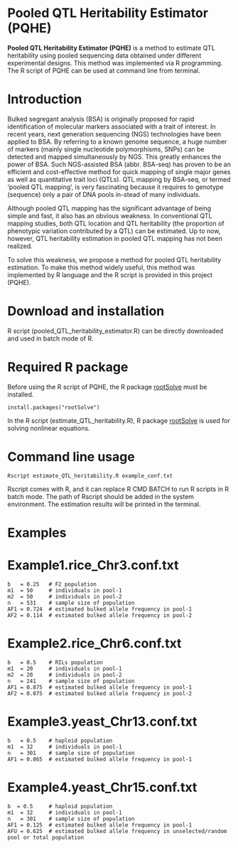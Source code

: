 # Pooled QTL Heritability Estimator (PQHE)
**Pooled QTL Heritability Estimator (PQHE)** is a method to estimate QTL heritability using pooled sequencing data obtained under different experimental designs. This method was implemented via R programming. The R script of PQHE can be used at command line from terminal.

# Introduction
Bulked segregant analysis (BSA) is originally proposed for rapid identification of molecular markers associated with a trait of interest. In recent years, next generation sequencing (NGS) technologies have been applied to BSA. By referring to a known genome sequence, a huge number of markers (mainly single nucleotide polymorphisms, SNPs) can be detected and mapped simultaneously by NGS. This greatly enhances the power of BSA. Such NGS-assisted BSA (abbr. BSA-seq) has proven to be an efficient and cost-effective method for quick mapping of single major genes as well as quantitative trait loci (QTLs). QTL mapping by BSA-seq, or termed ‘pooled QTL mapping’, is very fascinating because it requires to genotype (sequence) only a pair of DNA pools in-stead of many individuals. 

Although pooled QTL mapping has the significant advantage of being simple and fast, it also has an obvious weakness. In conventional QTL mapping studies, both QTL location and QTL heritability (the proportion of phenotypic variation contributed by a QTL) can be estimated. Up to now, however, QTL heritability estimation in pooled QTL mapping has not been realized.

To solve this weakness, we propose a method for pooled QTL heritability estimation. To make this method widely useful, this method was implemented by R language and the R script is provided in this project (PQHE).

# Download and installation
R script (pooled_QTL_heritability_estimator.R) can be directly downloaded and used in batch mode of R.

# Required R package
Before using the R script of PQHE, the R package [rootSolve](https://cran.r-project.org/web/packages/rootSolve) must be installed.

    install.packages("rootSolve")

In the R script (estimate_QTL_heritability.R), R package [rootSolve](https://cran.r-project.org/web/packages/rootSolve) is used for solving nonlinear equations.

# Command line usage

    Rscript estimate_QTL_heritability.R example_conf.txt

Rscript comes with R, and it can replace R CMD BATCH to run R scripts in R batch mode. The path of Rscript should be added in the system environment. The estimation results will be printed in the terminal.

# Examples
# Example1.rice_Chr3.conf.txt
    b   = 0.25   # F2 population
    m1  = 50     # individuals in pool-1
    m2  = 50     # individuals in pool-2
    n   = 531    # sample size of population 
    AF1 = 0.724  # estimated bulked allele frequency in pool-1
    AF2 = 0.114  # estimated bulked allele frequency in pool-2


# Example2.rice_Chr6.conf.txt
    b   = 0.5    # RILs population
    m1  = 20     # individuals in pool-1
    m2  = 20     # individuals in pool-2
    n   = 241    # sample size of population 
    AF1 = 0.875  # estimated bulked allele frequency in pool-1
    AF2 = 0.075  # estimated bulked allele frequency in pool-2


# Example3.yeast_Chr13.conf.txt
    b   = 0.5    # haploid population
    m1  = 32     # individuals in pool-1
    n   = 301    # sample size of population 
    AF1 = 0.865  # estimated bulked allele frequency in pool-1



# Example4.yeast_Chr15.conf.txt
    b  = 0.5     # haploid population
    m1  = 32     # individuals in pool-1
    n   = 301    # sample size of population 
    AF1 = 0.125  # estimated bulked allele frequency in pool-1
    AFU = 0.625  # estimated bulked allele frequency in unselected/random pool or total population
